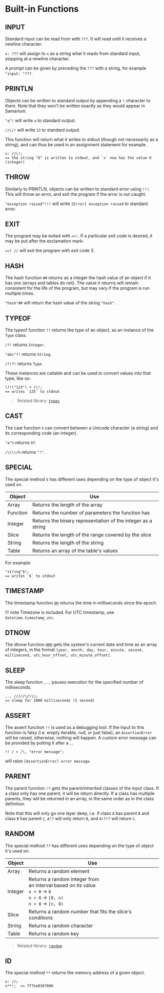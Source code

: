 # Built-in Functions


## INPUT

Standard input can be read from with `???`.
It will read until it receives a newline character.

`x: ???` will assign to `x` as a string what it reads from standard input, stopping at a newline character.

A prompt can be given by preceding the `???` with a string, for example `"input: "???`.


## PRINTLN

Objects can be written to standard output by appending a `!` character to them.
Note that they won't be written exactly as they would appear in Samarium.

`"a"!` will write `a` to standard output.

`//\/!` will write `13` to standard output.

This function will return what it writes to stdout (though not necessarily as a string), and can thus be used in an assignment statement for example.

```sm
x: //\!;
== the string "6" is written to stdout, and `x` now has the value 6 (integer)
```


## THROW

Similarly to PRINTLN, objects can be written to standard error using `!!!`.
This will throw an error, and exit the program if the error is not caught.

`"exception raised"!!!` will write `[Error] exception raised` to standard error.


## EXIT

The program may be exited with `=>!`.
If a particular exit code is desired, it may be put after the exclamation mark:

`=>! //` will exit the program with exit code 3.


## HASH

The hash function `##` returns as a integer the hash value of an object if it has one (arrays and tables do not).
The value it returns will remain consistent for the life of the program, but may vary if the program is run multiple times.

`"hash"##` will return the hash value of the string `"hash"`.


## TYPEOF

The typeof function `?!` returns the type of an object, as an instance of the `Type` class.

`/?!` returns `Integer`.

`"abc"?!` returns `String`.

`/?!?!` returns `Type`.

These instances are callable and can be used to convert values into that type, like so:

```sm
\?!("123") + /\!;
== writes `125` to stdout
```

> Related library: [`types`](stdtypes.md)


## CAST

The cast function `%` can convert between a Unicode character (a string) and its corresponding code (an integer).

`"a"%` returns `97`.

`/\\\\/%` returns `"!"`.


## SPECIAL

The special method `$` has different uses depending on the type of object it's used on.

Object   | Use
---      | ---
Array    | Returns the length of the array
Function | Returns the number of parameters the function has
Integer  | Returns the binary representation of the integer as a string
Slice    | Returns the length of the range covered by the slice
String   | Returns the length of the string
Table    | Returns an array of the table's values

For example:

```sm
"string"$!;
== writes `6` to stdout
```


## TIMESTAMP

The timestamp function `@@` returns the time in milliseconds since the epoch.

!!! note
    Timezone is included. For UTC timestamp, use `datetime.timestamp_utc`.


## DTNOW

The dtnow function `@@@` gets the system's current date and time as an array of integers, in the format `[year, month, day, hour, minute, second, millisecond, utc_hour_offset, utc_minute_offset]`.


## SLEEP

The sleep function `,.,` pauses execution for the specified number of milliseconds.

```sm
,., /////\/\\\;
== sleep for 1000 milliseconds (1 second) 
```


## ASSERT

The assert function `!!` is used as a debugging tool.
If the input to this function is falsy (i.e. empty iterable, null, or just false), an `AssertionError` will be raised, otherwise, nothing will happen.
A custom error message can be provided by putting it after a `,`.

```sm
!! / > /\, "error message";
```

will raise `[AssertionError] error message`.


## PARENT

The parent function `!?` gets the parent/inherited classes of the input class.
If a class only has one parent, it will be return directly.
If a class has multiple parents, they will be returned in an array, in the same order as in the class definition.

Note that this will only go one layer deep, i.e. if class `A` has parent `B` and class `B` has parent `C`, `A!?` will only return `B`, and `A!?!?` will return `C`.


## RANDOM

The special method `??` has different uses depending on the type of object it's used on.

Object  | Use
---     | ---
Array   | Returns a random element
Integer | Returns a random integer from<br>an interval based on its value<br>`n = 0` → `0`<br>`n > 0` → `[0, n)`<br>`n < 0` → `[n, 0)`
Slice   | Returns a random number that fits the slice's conditions
String  | Returns a random character
Table   | Returns a random key

> Related library: [`random`](stdrandom.md)


## ID

The special method `**` returns the memory address of a given object.

```sm
x: //;
x**!;  == 7f7ea0367800
```

